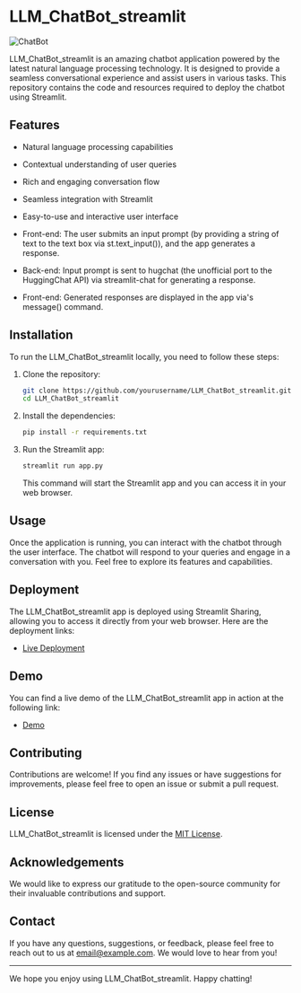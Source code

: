 # LLM_ChatBot_streamlit

![ChatBot](https://yourdomain.com/path/to/image.png)

LLM_ChatBot_streamlit is an amazing chatbot application powered by the latest natural language processing technology. It is designed to provide a seamless conversational experience and assist users in various tasks. This repository contains the code and resources required to deploy the chatbot using Streamlit.

## Features

- Natural language processing capabilities
- Contextual understanding of user queries
- Rich and engaging conversation flow
- Seamless integration with Streamlit
- Easy-to-use and interactive user interface


- Front-end: The user submits an input prompt (by providing a string of text to the text box via st.text_input()), and the app generates a response.
- Back-end: Input prompt is sent to hugchat (the unofficial port to the HuggingChat API) via streamlit-chat for generating a response.
- Front-end: Generated responses are displayed in the app via's message() command.

## Installation

To run the LLM_ChatBot_streamlit locally, you need to follow these steps:

1. Clone the repository:

   ```bash
   git clone https://github.com/yourusername/LLM_ChatBot_streamlit.git
   cd LLM_ChatBot_streamlit
   ```

2. Install the dependencies:

   ```bash
   pip install -r requirements.txt
   ```

3. Run the Streamlit app:

   ```bash
   streamlit run app.py
   ```

   This command will start the Streamlit app and you can access it in your web browser.

## Usage

Once the application is running, you can interact with the chatbot through the user interface. The chatbot will respond to your queries and engage in a conversation with you. Feel free to explore its features and capabilities.

## Deployment

The LLM_ChatBot_streamlit app is deployed using Streamlit Sharing, allowing you to access it directly from your web browser. Here are the deployment links:

- [Live Deployment](https://yourdomain.com/path/to/live/deployment)

## Demo

You can find a live demo of the LLM_ChatBot_streamlit app in action at the following link:

- [Demo](https://yourdomain.com/path/to/demo)

## Contributing

Contributions are welcome! If you find any issues or have suggestions for improvements, please feel free to open an issue or submit a pull request.

## License

LLM_ChatBot_streamlit is licensed under the [MIT License](https://github.com/yourusername/LLM_ChatBot_streamlit/blob/main/LICENSE).

## Acknowledgements

We would like to express our gratitude to the open-source community for their invaluable contributions and support.

## Contact

If you have any questions, suggestions, or feedback, please feel free to reach out to us at [email@example.com](mailto:email@example.com). We would love to hear from you!

---

We hope you enjoy using LLM_ChatBot_streamlit. Happy chatting!